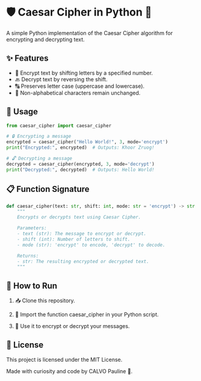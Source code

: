 # 🛡️ Caesar Cipher in Python 🔐

A simple Python implementation of the Caesar Cipher algorithm for encrypting and decrypting text.

## ✨ Features

-   🔄 Encrypt text by shifting letters by a specified number.
-   🔙 Decrypt text by reversing the shift.
-   🔠 Preserves letter case (uppercase and lowercase).
-   🚫 Non-alphabetical characters remain unchanged.

## 🚀 Usage

```python
from caesar_cipher import caesar_cipher

# 🔒 Encrypting a message
encrypted = caesar_cipher("Hello World!", 3, mode='encrypt')
print("Encrypted:", encrypted)  # Outputs: Khoor Zruog!

# 🔓 Decrypting a message
decrypted = caesar_cipher(encrypted, 3, mode='decrypt')
print("Decrypted:", decrypted)  # Outputs: Hello World!
```

## 📋 Function Signature

```python
def caesar_cipher(text: str, shift: int, mode: str = 'encrypt') -> str:
    """
    Encrypts or decrypts text using Caesar Cipher.

    Parameters:
    - text (str): The message to encrypt or decrypt.
    - shift (int): Number of letters to shift.
    - mode (str): 'encrypt' to encode, 'decrypt' to decode.

    Returns:
    - str: The resulting encrypted or decrypted text.
    """
```

## 🏃 How to Run

1. 📥 Clone this repository.

2. 📂 Import the function caesar_cipher in your Python script.

3. 🔧 Use it to encrypt or decrypt your messages.

## 📄 License

This project is licensed under the MIT License.

Made with curiosity and code by CALVO Pauline 🚀.
